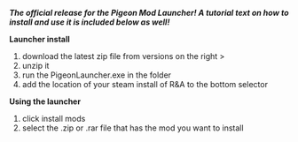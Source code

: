 ***The official release for the Pigeon Mod Launcher! A tutorial text on how to install and use it is included below as well!***

**Launcher install**
1. download the latest zip file from versions on the right >
2. unzip it
3. run the PigeonLauncher.exe in the folder
4. add the location of your steam install of R&A to the bottom selector

**Using the launcher**
1. click install mods
2. select the .zip or .rar file that has the mod you want to install

